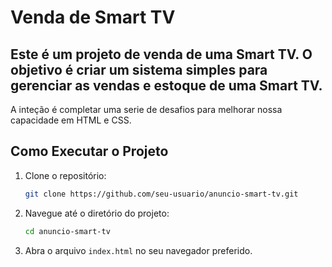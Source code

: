 # Venda de Smart TV

## Este é um projeto de venda de uma Smart TV. O objetivo é criar um sistema simples para gerenciar as vendas e estoque de uma Smart TV.

A inteção é completar uma serie de desafios para melhorar nossa capacidade em HTML e CSS.

## Como Executar o Projeto

1. Clone o repositório:

   ```bash
   git clone https://github.com/seu-usuario/anuncio-smart-tv.git
   ```

2. Navegue até o diretório do projeto:

   ```bash
   cd anuncio-smart-tv
   ```

3. Abra o arquivo `index.html` no seu navegador preferido.
